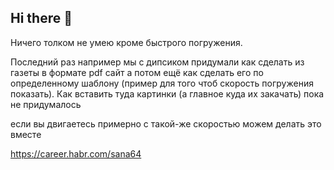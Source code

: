 ## Hi there 👋
Ничего толком не умею кроме быстрого погружения.

Последний раз например мы с дипсиком придумали как сделать из газеты в формате pdf сайт
а потом ещё как сделать его по определенному шаблону (пример для того чтоб скорость погружения показать).
Как вставить туда картинки (а главное куда их закачать) пока не придумалось

если вы двигаетесь примерно с такой-же скоростью можем делать это вместе

<!--
**sana64/sana64** is a ✨ _special_ ✨ repository because its `README.md` (this file) appears on your GitHub profile.

Here are some ideas to get you started:

- 🔭 I’m currently working on ...
- 🌱 I’m currently learning ...
- 👯 I’m looking to collaborate on ...
- 🤔 I’m looking for help with ...
- 💬 Ask me about ...
- 📫 How to reach me: ...
- 😄 Pronouns: ...
- ⚡ Fun fact: ...
-->
https://career.habr.com/sana64
